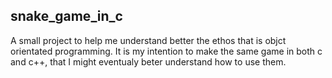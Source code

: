 ## snake_game_in_c

A small project to help me understand better the ethos that is objct orientated programming.
It is my intention to make the same game in both c and c++, that I might eventualy beter understand
how to use them.
